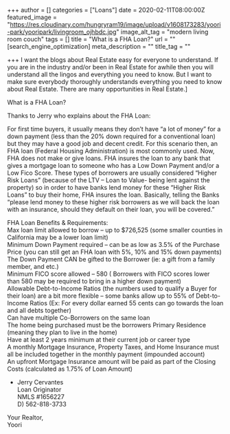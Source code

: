 +++
author = []
categories = ["Loans"]
date = 2020-02-11T08:00:00Z
featured_image = "https://res.cloudinary.com/hungryram19/image/upload/v1608173283/yoori-park/yooripark/livingroom_ojhbdc.jpg"
image_alt_tag = "modern living room couch"
tags = []
title = "What is a FHA Loan?"
url = ""
[search_engine_optimization]
meta_description = ""
title_tag = ""

+++
I want the blogs about Real Estate easy for everyone to understand. If you are in the industry and/or been in Real Estate for awhile then you will understand all the lingos and everything you need to know. But I want to make sure everybody thoroughly understands everything you need to know about Real Estate. There are many opportunities in Real Estate.\]

What is a FHA Loan?

Thanks to Jerry who explains about the FHA Loan:

For first time buyers, it usually means they don’t have “a lot of money” for a down payment (less than the 20% down required for a conventional loan) but they may have a good job and decent credit. For this scenario then, an FHA loan (Federal Housing Administration) is most commonly used. Now, FHA does not make or give loans. FHA insures the loan to any bank that gives a mortgage loan to someone who has a Low Down Payment and/or a Low Fico Score. These types of borrowers are usually considered “Higher Risk Loans” (because of the LTV – Loan to Value- being lent against the property) so in order to have banks lend money for these “Higher Risk Loans” to buy their home, FHA insures the loan. Basically, telling the Banks “please lend money to these higher risk borrowers as we will back the loan with an insurance, should they default on their loan, you will be covered.”

FHA Loan Benefits & Requirements:  
Max loan limit allowed to borrow – up to $726,525 (some smaller counties in California may be a lower loan limit)  
Minimum Down Payment required – can be as low as 3.5% of the Purchase Price (you can still get an FHA loan with 5%, 10% and 15% down payments)  
The Down Payment CAN be gifted to the Borrower (ie: a gift from a family member, and etc.)  
Minimum FICO score allowed – 580 ( Borrowers with FICO scores lower than 580 may be required to bring in a higher down payment)  
Allowable Debt-to-Income Ratios (the numbers used to qualify a Buyer for their loan) are a bit more flexible – some banks allow up to 55% of Debt-to-Income Ratios (Ex: For every dollar earned 55 cents can go towards the loan and all debts together)  
Can have multiple Co-Borrowers on the same loan  
The home being purchased must be the borrowers Primary Residence (meaning they plan to live in the home)  
Have at least 2 years minimum at their current job or career type  
A monthly Mortgage Insurance, Property Taxes, and Home Insurance must all be included together in the monthly payment (impounded account)  
An upfront Mortgage Insurance amount will be paid as part of the Closing Costs (calculated as 1.75% of Loan Amount)

* Jerry Cervantes  
  Loan Originator  
  NMLS #1656227  
  D) 562-818-3733

Your Realtor,  
Yoori